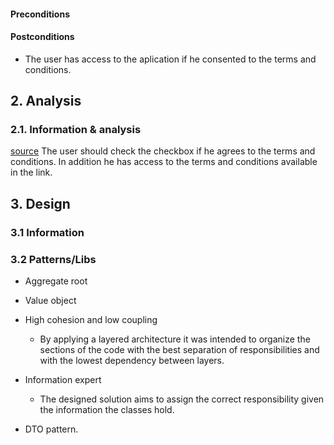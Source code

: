 #### Preconditions

#### Postconditions

- The user has access to the aplication if he consented to the terms and conditions.

## 2. Analysis

### 2.1. Information & analysis

[source](https://moodle.isep.ipp.pt/mod/forum/discuss.php?d=26718)
The user should check the checkbox if he agrees to the terms and conditions. In addition he has access to the terms and conditions available in the link.

## 3. Design

### 3.1 Information

### 3.2 Patterns/Libs

- Aggregate root

- Value object

- High cohesion and low coupling

  - By applying a layered architecture it was intended to organize the sections of the code with the best separation of responsibilities and with the lowest dependency between layers.

- Information expert

  - The designed solution aims to assign the correct responsibility given the information the classes hold.

- DTO pattern.
